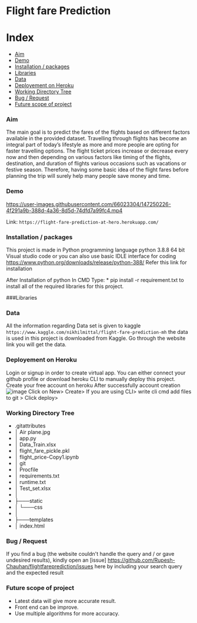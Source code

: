 # Flight fare Prediction


# Index
* [Aim](#aim)
* [Demo](#demo)
* [Installation / packages](#Installation--/--packages)
* [Libraries](#Libraries)
* [Data](#data)
* [Deployement on Heroku](#Deployement-on-Heroku)
* [Working Directory Tree](#Working-Directory-Tree)
* [Bug / Request](#Bug--/--Request)
* [Future scope of project](#Future-scope-of-project)

 ### Aim 
  The main goal is to predict the fares of the flights based on different factors available in the provided dataset.
  Travelling through flights has become an integral part of today’s lifestyle as more and
  more people are opting for faster travelling options. The flight ticket prices increase or
  decrease every now and then depending on various factors like timing of the flights,
  destination, and duration of flights various occasions such as vacations or festive
  season. Therefore, having some basic idea of the flight fares before planning the trip will
  surely help many people save money and time.

### Demo

https://user-images.githubusercontent.com/66023304/147250226-4f291a9b-388d-4a36-8d5d-74dfd7a99fc4.mp4

Link: `https://flight-fare-prediction-at-hero.herokuapp.com/`

### Installation / packages
  This project is made in Python programming language python 3.8.8 64 bit Visual studio code or 
  you can also use basic IDLE interface for coding https://www.python.org/downloads/release/python-388/ Refer this link for installation

  After Installation of python 
  In CMD Type: * pip install -r requirement.txt to install all of the required libraries for this project.

###Libraries
  

### Data
  All the information regarding Data set is given to kaggle `https://www.kaggle.com/nikhilmittal/flight-fare-prediction-mh` 
  the data is used in this project is downloaded from Kaggle.
  Go through the website link you will get the data.

### Deployement on Heroku
  Login or signup in order to create virtual app. You can either connect your github profile or 
  download heroku CLI  to manually deploy this project.
  Create your free account on heroku After successfully account creation 
![image](https://user-images.githubusercontent.com/66023304/145231482-63227ff7-5ff4-4dd1-b747-db145bd1fc36.png) 
  Click on New> Create> If you are using CLI> write cli cmd add files to git > Click deploy>


### Working Directory Tree
* .gitattributes
* │   Air plane.jpg
* │   app.py
* │   Data_Train.xlsx
* │   flight_fare_pickle.pkl
* │   flight_price-Copy1.ipynb
* │   git
* │   Procfile
* │   requirements.txt
* │   runtime.txt
* │   Test_set.xlsx
* │
* ├───static
* │   └───css
* │
* ├───templates
* │       index.html

### Bug / Request
If you find a bug (the website couldn't handle the query and / or gave undesired results), kindly open an [issue]
https://github.com/Rupesh-Chauhan/flightfareprediction/issues here by including your search query and the expected result

### Future scope of project
* Latest data will give more accurate result.
* Front end can be improve.
* Use multiple algorithms for more accuracy.
